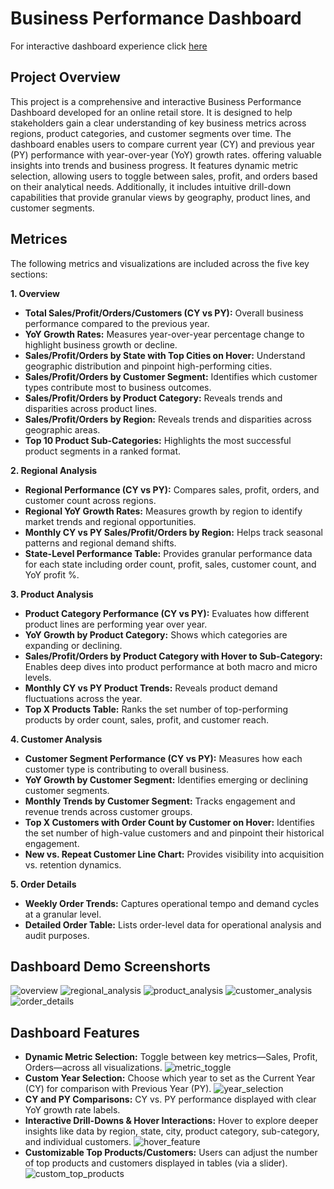 # Business Performance Dashboard
For interactive dashboard experience click [here](https://public.tableau.com/app/profile/anjali.hansda/viz/BusinessPerformanceDashboard_17453320018590/Overview)

## Project Overview
This project is a comprehensive and interactive Business Performance Dashboard developed for an online retail store. It is designed to help stakeholders gain a clear understanding of key business metrics across regions, product categories, and customer segments over time. The dashboard enables users to compare current year (CY) and previous year (PY) performance with year-over-year (YoY) growth rates. offering valuable insights into trends and business progress. It features dynamic metric selection, allowing users to toggle between sales, profit, and orders based on their analytical needs. Additionally, it includes intuitive drill-down capabilities that provide granular views by geography, product lines, and customer segments.

## Metrices
 The following metrics and visualizations are included across the five key sections:

**1. Overview**

- **Total Sales/Profit/Orders/Customers (CY vs PY):** Overall business performance compared to the previous year.
- **YoY Growth Rates:** Measures year-over-year percentage change to highlight business growth or decline.
- **Sales/Profit/Orders by State with Top Cities on Hover:** Understand geographic distribution and pinpoint high-performing cities.
- **Sales/Profit/Orders by Customer Segment:** Identifies which customer types contribute most to business outcomes.
- **Sales/Profit/Orders by Product Category:** Reveals trends and disparities across product lines.
- **Sales/Profit/Orders by Region:** Reveals trends and disparities across geographic areas.
- **Top 10 Product Sub-Categories:** Highlights the most successful product segments in a ranked format.

**2. Regional Analysis**

- **Regional Performance (CY vs PY):** Compares sales, profit, orders, and customer count across regions.
- **Regional YoY Growth Rates:** Measures growth by region to identify market trends and regional opportunities.
- **Monthly CY vs PY Sales/Profit/Orders by Region:** Helps track seasonal patterns and regional demand shifts.
- **State-Level Performance Table:** Provides granular performance data for each state including order count, profit, sales, customer count, and YoY profit %.

**3. Product Analysis**

- **Product Category Performance (CY vs PY):** Evaluates how different product lines are performing year over year.
- **YoY Growth by Product Category:** Shows which categories are expanding or declining.
- **Sales/Profit/Orders by Product Category with Hover to Sub-Category:** Enables deep dives into product performance at both macro and micro levels.
- **Monthly CY vs PY Product Trends:** Reveals product demand fluctuations across the year.
- **Top X Products Table:** Ranks the set number of top-performing products by order count, sales, profit, and customer reach.

**4. Customer Analysis**

- **Customer Segment Performance (CY vs PY):** Measures how each customer type is contributing to overall business.
- **YoY Growth by Customer Segment:** Identifies emerging or declining customer segments.
- **Monthly Trends by Customer Segment:** Tracks engagement and revenue trends across customer groups.
- **Top X Customers with Order Count by Customer on Hover:** Identifies the set number of high-value customers and and pinpoint their historical engagement.
- **New vs. Repeat Customer Line Chart:** Provides visibility into acquisition vs. retention dynamics.

**5. Order Details**
- **Weekly Order Trends:** Captures operational tempo and demand cycles at a granular level.
- **Detailed Order Table:** Lists order-level data for operational analysis and audit purposes.

## Dashboard Demo Screenshorts
![overview](dashborad_demo/overview.png)
![regional_analysis](dashborad_demo/regional_analysis.png)
![product_analysis](dashborad_demo/product_analysis.png)
![customer_analysis](dashborad_demo/customer_analysis.png)
![order_details](dashborad_demo/order_details.png)


## Dashboard Features

- **Dynamic Metric Selection:** Toggle between key metrics—Sales, Profit, Orders—across all visualizations.
![metric_toggle](dashborad_demo/metric_toggle.png)
- **Custom Year Selection:** Choose which year to set as the Current Year (CY) for comparison with Previous Year (PY).
![year_selection](dashborad_demo/year_selection.png)
- **CY and PY Comparisons:** CY vs. PY performance displayed with clear YoY growth rate labels.
- **Interactive Drill-Downs & Hover Interactions:** Hover to explore deeper insights like data by region, state, city, product category, sub-category, and individual customers.
![hover_feature](dashborad_demo/hover_feature.PNG)
- **Customizable Top Products/Customers:** Users can adjust the number of top products and customers displayed in tables (via a slider).
![custom_top_products](dashborad_demo/custom_top_products.png)

